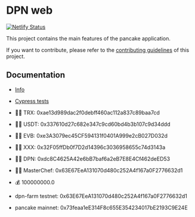 # DPN web

[![Netlify Status](https://api.netlify.com/api/v1/badges/d7219dba-f87a-40af-8d1c-d3c50953ede9/deploy-status)](https://app.netlify.com/sites/dpn/deploys)

This project contains the main features of the pancake application.

If you want to contribute, please refer to the [contributing guidelines](./CONTRIBUTING.md) of this project.

## Documentation

- [Info](doc/Info.md)
- [Cypress tests](doc/Cypress.md)


-  🧞‍♂️ TRX: 0xae13d989dac2f0debff460ac112a837c89baa7cd
-  🧞‍♂️ USDT: 0x337610d27c682e347c9cd60bd4b3b107c9d34ddd
-  🧞‍♂️ EVB: 0xe3A3079ec45CF594131f0401A999e2cB027D032d
-  🧞‍♂️ XXX: 0x32F05ffDb0f7D2d14396c3036958655c74d3143a
-  🧞‍♂️ DPN: 0xdc8C4625A42e6bB7baf6a2eB7E8E4Cf462deED53
-  🧞‍♂️ MasterChef: 0x63E67EeA131070d480c252A4f167a0F2776632d1
- 💰 100000000.0
 
 
- dpn-farm testnet: 0x63E67EeA131070d480c252A4f167a0F2776632d1
- pancake mainnet: 0x73feaa1eE314F8c655E354234017bE2193C9E24E
